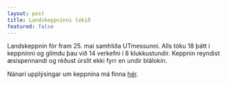 ```yaml
---
layout: post
title: Landskeppninni lokið
featured: false
---
```


Landskeppnin fór fram 25. maí samhliða UTmessunni. Alls tóku 18 þátt
í keppninni og glímdu þau við 14 verkefni í 8 klukkustundir. Keppnin reyndist
æsispennandi og réðust úrslit ekki fyrr en undir blálokin.

Nánari upplýsingar um keppnina má finna [hér](https://nki.is/past_editions/2022/).
